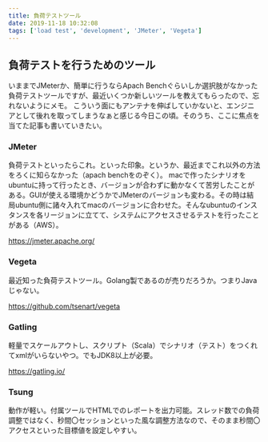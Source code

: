 ```yaml
---
title: 負荷テストツール
date: 2019-11-18 10:32:08
tags: ['load test', 'development', 'JMeter', 'Vegeta']
---
```


## 負荷テストを行うためのツール

いままでJMeterか、簡単に行うならApach Benchぐらいしか選択肢がなかった負荷テストツールですが、最近いくつか新しいツールを教えてもらったので、忘れないようにメモ。
こういう面にもアンテナを伸ばしていかないと、エンジニアとして後れを取ってしまうなぁと感じる今日この頃。そのうち、ここに焦点を当てた記事も書いていきたい。

### JMeter

負荷テストといったらこれ。といった印象。というか、最近までこれ以外の方法をろくに知らなかった（apach benchをのぞく）。
macで作ったシナリオをubuntuに持って行ったとき、バージョンが合わずに動かなくて苦労したことがある。GUIが使える環境かどうかでJMeterのバージョンも変わる。その時は結局ubuntu側に諸々入れてmacのバージョンに合わせた。そんなubuntuのインスタンスを各リージョンに立てて、システムにアクセスさせるテストを行ったことがある（AWS）。

https://jmeter.apache.org/

### Vegeta

最近知った負荷テストツール。Golang製であるのが売りだろうか。つまりJavaじゃない。

https://github.com/tsenart/vegeta

### Gatling

軽量でスケールアウトし、スクリプト（Scala）でシナリオ（テスト）をつくれてxmlがいらないやつ。でもJDK8以上が必要。

https://gatling.io/

### Tsung

動作が軽い。付属ツールでHTMLでのレポートを出力可能。スレッド数での負荷調整ではなく、秒間〇セッションといった風な調整方法なので、そのまま秒間〇アクセスといった目標値を設定しやすい。
